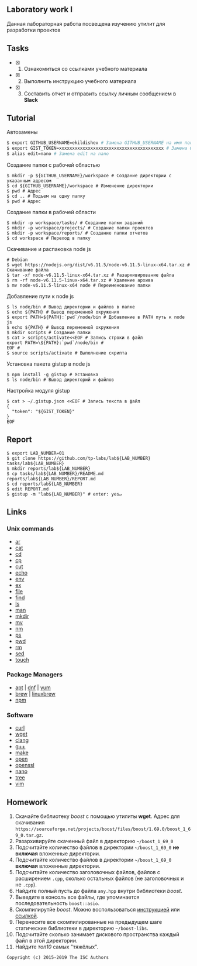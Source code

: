 ## Laboratory work I

Данная лабораторная работа посвещена изучению утилит для разработки проектов

## Tasks

- [x] 1. Ознакомиться со ссылками учебного материала
- [x] 2. Выполнить инструкцию учебного материала
- [x] 3. Составить отчет и отправить ссылку личным сообщением в **Slack**

## Tutorial
Автозамены
```bash
$ export GITHUB_USERNAME=ekildishev # Замена GITHUB_USERNAME на имя пользователя
$ export GIST_TOKEN=xxxxxxxxxxxxxxxxxxxxxxxxxxxxxxxxxxxxxxxx # Замена GIST_TOKEN на название токена
$ alias edit=nano # Замена edit на nano
```
Создание папки с рабочей областью
```ShellSession
$ mkdir -p ${GITHUB_USERNAME}/workspace # Создание директории с указанным адресом
$ cd ${GITHUB_USERNAME}/workspace # Изменение директории
$ pwd # Адрес
$ cd .. # Подъем на одну папку
$ pwd # Адрес
```
Создание папки в рабочей области
```ShellSession
$ mkdir -p workspace/tasks/ # Создание папки заданий
$ mkdir -p workspace/projects/ # Создание папки проектов
$ mkdir -p workspace/reports/ # Создание папки отчетов
$ cd workspace # Переход в папку
```
Скачивание и распаковка node js
```ShellSession
# Debian
$ wget https://nodejs.org/dist/v6.11.5/node-v6.11.5-linux-x64.tar.xz # Скачивание файла
$ tar -xf node-v6.11.5-linux-x64.tar.xz # Разархивирование файла
$ rm -rf node-v6.11.5-linux-x64.tar.xz # Удаление архива
$ mv node-v6.11.5-linux-x64 node # Переименование папки
```
Добавление пути к node js
```ShellSession
$ ls node/bin # Вывод директории и файлов в папке
$ echo ${PATH} # Вывод переменной окружения
$ export PATH=${PATH}:`pwd`/node/bin # Добавление в PATH путь к node js
$ echo ${PATH} # Вывод переменной окружения
$ mkdir scripts # Создание папки
$ cat > scripts/activate<<EOF # Запись строки в файл
export PATH=\${PATH}:`pwd`/node/bin #
EOF #
$ source scripts/activate # Выполнение скрипта
```
Установка пакета gistup в node js
```ShellSession
$ npm install -g gistup # Установка
$ ls node/bin # Вывод директорий и файлов
```
Настройка модуля gistup
```ShellSession
$ cat > ~/.gistup.json <<EOF # Запись текста в файл
{
  "token": "${GIST_TOKEN}" 
}
EOF 
```

## Report

```ShellSession
$ export LAB_NUMBER=01
$ git clone https://github.com/tp-labs/lab${LAB_NUMBER} tasks/lab${LAB_NUMBER}
$ mkdir reports/lab${LAB_NUMBER}
$ cp tasks/lab${LAB_NUMBER}/README.md reports/lab${LAB_NUMBER}/REPORT.md
$ cd reports/lab${LAB_NUMBER}
$ edit REPORT.md
$ gistup -m "lab${LAB_NUMBER}" # enter: yes↵
```

## Links

### Unix commands

- [ar](https://en.wikipedia.org/wiki/Ar_(Unix))
- [cat](https://en.wikipedia.org/wiki/Cat_(Unix))
- [cd](https://en.wikipedia.org/wiki/Cd_(command))
- [cp](https://en.wikipedia.org/wiki/Cp_(Unix))
- [cut](https://en.wikipedia.org/wiki/Cut_(Unix))
- [echo](https://en.wikipedia.org/wiki/Echo_(command))
- [env](https://en.wikipedia.org/wiki/Env_(shell))
- [ex](https://en.wikipedia.org/wiki/Ex_(editor))
- [file](https://en.wikipedia.org/wiki/File_(command))
- [find](https://en.wikipedia.org/wiki/Find)
- [ls](https://en.wikipedia.org/wiki/Ls)
- [man](https://en.wikipedia.org/wiki/Man_page)
- [mkdir](https://en.wikipedia.org/wiki/Mkdir)
- [mv](https://en.wikipedia.org/wiki/Mv)
- [nm](https://en.wikipedia.org/wiki/Nm_(Unix))
- [ps](https://en.wikipedia.org/wiki/Ps_(Unix))
- [pwd](https://en.wikipedia.org/wiki/Pwd)
- [rm](https://en.wikipedia.org/wiki/Rm_(Unix))
- [sed](https://en.wikipedia.org/wiki/Sed)
- [touch](https://en.wikipedia.org/wiki/Touch_(Unix))

### Package Managers

- [apt](http://help.ubuntu.ru/wiki/apt) | [dnf](https://en.wikipedia.org/wiki/DNF_(software)) | [yum](https://fedoraproject.org/wiki/Yum/ru)
- [brew](https://brew.sh) | [linuxbrew](http://linuxbrew.sh)
- [npm](https://docs.npmjs.com)

### Software

- [curl](https://www.gitbook.com/book/bagder/everything-curl/details)
- [wget](https://www.gnu.org/software/wget/manual/wget.pdf)
- [clang](https://clang.llvm.org)
- [g++](https://gcc.gnu.org/onlinedocs/gcc-4.0.2/gcc/G_002b_002b-and-GCC.html)
- [make](https://en.wikipedia.org/wiki/Make_(software))
- [open](https://developer.apple.com/legacy/library/documentation/Darwin/Reference/ManPages/man1/open.1.html)
- [openssl](https://www.openssl.org)
- [nano](https://www.nano-editor.org)
- [tree](https://linux.die.net/man/1/tree)
- [vim](http://www.vim.org)

## Homework

1. Скачайте библиотеку *boost* с помощью утилиты **wget**. Адрес для скачивания `https://sourceforge.net/projects/boost/files/boost/1.69.0/boost_1_69_0.tar.gz`.
2. Разархивируйте скаченный файл в директорию `~/boost_1_69_0`
3. Подсчитайте количество файлов в директории `~/boost_1_69_0` **не включая** вложенные директории.
4. Подсчитайте количество файлов в директории `~/boost_1_69_0` **включая** вложенные директории.
5. Подсчитайте количество заголовочных файлов, файлов с расширением `.cpp`, сколько остальных файлов (не заголовочных и не `.cpp`).
6. Найдите полный пусть до файла `any.hpp` внутри библиотеки *boost*.
7. Выведите в консоль все файлы, где упоминается последовательность `boost::asio`.
8. Скомпилирутйе *boost*. Можно воспользоваться [инструкцией](https://www.boost.org/doc/libs/1_61_0/more/getting_started/unix-variants.html#or-build-custom-binaries) или [ссылкой](https://codeyarns.com/2017/01/24/how-to-build-boost-on-linux/).
9. Перенесите все скомпилированные на предыдущем шаге статические библиотеки в директорию `~/boost-libs`.
10. Подсчитайте сколько занимает дискового пространства каждый файл в этой директории.
11. Найдите *топ10* самых "тяжёлых".

```
Copyright (c) 2015-2019 The ISC Authors
```
